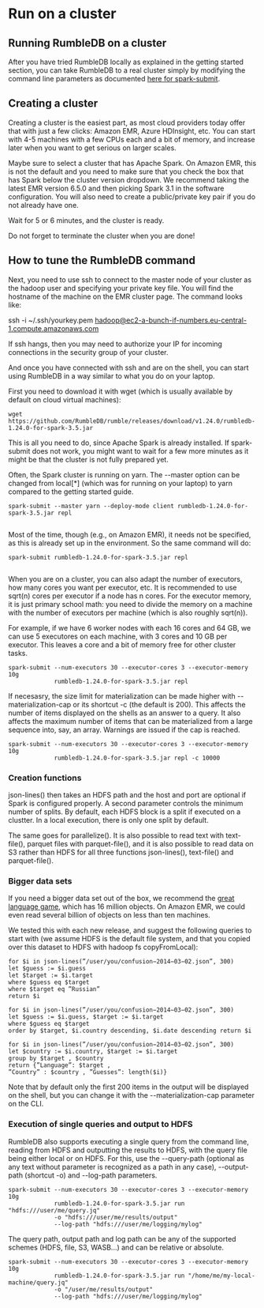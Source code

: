 # Run on a cluster

## Running RumbleDB on a cluster

After you have tried RumbleDB locally as explained in the getting started section, you can take RumbleDB to a real cluster simply by modifying the command line parameters as documented [here for spark-submit](https://spark.apache.org/docs/latest/submitting-applications.html).

## Creating a cluster

Creating a cluster is the easiest part, as most cloud providers today offer that with just a few clicks: Amazon EMR, Azure HDInsight, etc. You can start with 4-5 machines with a few CPUs each and a bit of memory, and increase later when you want to get serious on larger scales.

Maybe sure to select a cluster that has Apache Spark. On Amazon EMR, this is not the default and you need to make sure that you check the box that has Spark below the cluster version dropdown. We recommend taking the latest EMR version 6.5.0 and then picking Spark 3.1 in the software configuration. You will also need to create a public/private key pair if you do not already have one.

Wait for 5 or 6 minutes, and the cluster is ready.

Do not forget to terminate the cluster when you are done!

## How to tune the RumbleDB command

Next, you need to use ssh to connect to the master node of your cluster as the hadoop user and specifying your private key file. You will find the hostname of the machine on the EMR cluster page. The command looks like:

ssh -i \~/.ssh/yourkey.pem hadoop@ec2-a-bunch-if-numbers.eu-central-1.compute.amazonaws.com

If ssh hangs, then you may need to authorize your IP for incoming connections in the security group of your cluster.

And once you have connected with ssh and are on the shell, you can start using RumbleDB in a way similar to what you do on your laptop.

First you need to download it with wget (which is usually available by default on cloud virtual machines):

```
wget https://github.com/RumbleDB/rumble/releases/download/v1.24.0/rumbledb-1.24.0-for-spark-3.5.jar
```

This is all you need to do, since Apache Spark is already installed. If spark-submit does not work, you might want to wait for a few more minutes as it might be that the cluster is not fully prepared yet.

Often, the Spark cluster is running on yarn. The --master option can be changed from local\[\*] (which was for running on your laptop) to yarn compared to the getting started guide.

```
spark-submit --master yarn --deploy-mode client rumbledb-1.24.0-for-spark-3.5.jar repl
             
```

Most of the time, though (e.g., on Amazon EMR), it needs not be specified, as this is already set up in the environment. So the same command will do:

```
spark-submit rumbledb-1.24.0-for-spark-3.5.jar repl
             
```

When you are on a cluster, you can also adapt the number of executors, how many cores you want per executor, etc. It is recommended to use sqrt(n) cores per executor if a node has n cores. For the executor memory, it is just primary school math: you need to divide the memory on a machine with the number of executors per machine (which is also roughly sqrt(n)).

For example, if we have 6 worker nodes with each 16 cores and 64 GB, we can use 5 executores on each machine, with 3 cores and 10 GB per executor. This leaves a core and a bit of memory free for other cluster tasks.

```
spark-submit --num-executors 30 --executor-cores 3 --executor-memory 10g
             rumbledb-1.24.0-for-spark-3.5.jar repl
```

If necesasry, the size limit for materialization can be made higher with --materialization-cap or its shortcut -c (the default is 200). This affects the number of items displayed on the shells as an answer to a query. It also affects the maximum number of items that can be materialized from a large sequence into, say, an array. Warnings are issued if the cap is reached.

```
spark-submit --num-executors 30 --executor-cores 3 --executor-memory 10g
             rumbledb-1.24.0-for-spark-3.5.jar repl -c 10000
```

### Creation functions

json-lines() then takes an HDFS path and the host and port are optional if Spark is configured properly. A second parameter controls the minimum number of splits. By default, each HDFS block is a split if executed on a clustter. In a local execution, there is only one split by default.

The same goes for parallelize(). It is also possible to read text with text-file(), parquet files with parquet-file(), and it is also possible to read data on S3 rather than HDFS for all three functions json-lines(), text-file() and parquet-file().

### Bigger data sets

If you need a bigger data set out of the box, we recommend the [great language game](http://lars.yencken.org/datasets/languagegame/), which has 16 million objects. On Amazon EMR, we could even read several billion of objects on less than ten machines.

We tested this with each new release, and suggest the following queries to start with (we assume HDFS is the default file system, and that you copied over this dataset to HDFS with hadoop fs copyFromLocal):

```
for $i in json-lines(”/user/you/confusion−2014−03−02.json”, 300)
let $guess := $i.guess
let $target := $i.target
where $guess eq $target
where $target eq ”Russian”
return $i

for $i in json-lines(”/user/you/confusion−2014−03−02.json”, 300)
let $guess := $i.guess, $target := $i.target
where $guess eq $target
order by $target, $i.country descending, $i.date descending return $i

for $i in json-lines(”/user/you/confusion−2014−03−02.json”, 300)
let $country := $i.country, $target := $i.target
group by $target , $country
return {”Language”: $target ,
”Country” : $country , ”Guesses”: length($i)}
```

Note that by default only the first 200 items in the output will be displayed on the shell, but you can change it with the --materialization-cap parameter on the CLI.

### Execution of single queries and output to HDFS

RumbleDB also supports executing a single query from the command line, reading from HDFS and outputting the results to HDFS, with the query file being either local or on HDFS. For this, use the --query-path (optional as any text without parameter is recognized as a path in any case), --output-path (shortcut -o) and --log-path parameters.

```
spark-submit --num-executors 30 --executor-cores 3 --executor-memory 10g
             rumbledb-1.24.0-for-spark-3.5.jar run "hdfs:///user/me/query.jq"
             -o "hdfs:///user/me/results/output"
             --log-path "hdfs:///user/me/logging/mylog"
```

The query path, output path and log path can be any of the supported schemes (HDFS, file, S3, WASB...) and can be relative or absolute.

```
spark-submit --num-executors 30 --executor-cores 3 --executor-memory 10g
             rumbledb-1.24.0-for-spark-3.5.jar run "/home/me/my-local-machine/query.jq"
             -o "/user/me/results/output"
             --log-path "hdfs:///user/me/logging/mylog"
```
